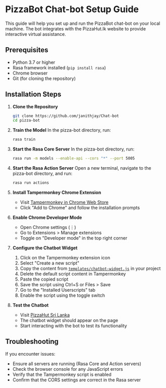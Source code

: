 # PizzaBot Chat-bot Setup Guide

This guide will help you set up and run the PizzaBot chat-bot on your local machine. The bot integrates with the PizzaHut.lk website to provide interactive virtual assistance.

## Prerequisites

- Python 3.7 or higher
- Rasa framework installed (`pip install rasa`)
- Chrome browser
- Git (for cloning the repository)

## Installation Steps

1. **Clone the Repository**
   ```bash
   git clone https://github.com/janithjay/Chat-bot
   cd pizza-bot
   ```

2. **Train the Model**
   In the pizza-bot directory, run:
   ```bash
   rasa train
   ```

3. **Start the Rasa Core Server**
   In the pizza-bot directory, run:
   ```bash
   rasa run -m models --enable-api --cors "*" --port 5005
   ```

4. **Start the Rasa Action Server**
   Open a new terminal, navigate to the pizza-bot directory, and run:
   ```bash
   rasa run actions
   ```

5. **Install Tampermonkey Chrome Extension**
   - Visit [Tampermonkey in Chrome Web Store](https://chromewebstore.google.com/detail/tampermonkey/dhdgffkkebhmkfjojejmpbldmpobfkfo)
   - Click "Add to Chrome" and follow the installation prompts

6. **Enable Chrome Developer Mode**
   - Open Chrome settings (⋮)
   - Go to Extensions > Manage extensions
   - Toggle on "Developer mode" in the top right corner

8. **Configure the Chatbot Widget**
   1. Click on the Tampermonkey extension icon
   2. Select "Create a new script"
   3. Copy the content from [`templates/chatbot-widget.js`](https://github.com/janithjay/Chat-bot/blob/bc3dbef39e68cbf705673c05b0bd19f7bf917022/templates/chatbot-widget.js) in your project
   4. Delete the default script content in Tampermonkey
   5. Paste the copied script
   6. Save the script using Ctrl+S or Files > Save
   7. Go to the "Installed Userscripts" tab
   8. Enable the script using the toggle switch

9. **Test the Chatbot**
   - Visit [PizzaHut Sri Lanka](https://www.pizzahut.lk/)
   - The chatbot widget should appear on the page
   - Start interacting with the bot to test its functionality

## Troubleshooting

If you encounter issues:
- Ensure all servers are running (Rasa Core and Action servers)
- Check the browser console for any JavaScript errors
- Verify that the Tampermonkey script is enabled
- Confirm that the CORS settings are correct in the Rasa server
